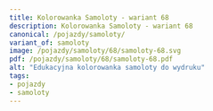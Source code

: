 ```yaml
---
title: Kolorowanka Samoloty - wariant 68
description: Kolorowanka Samoloty - wariant 68
canonical: /pojazdy/samoloty/
variant_of: samoloty
image: /pojazdy/samoloty/68/samoloty-68.svg
pdf: /pojazdy/samoloty/68/samoloty-68.pdf
alt: "Edukacyjna kolorowanka samoloty do wydruku"
tags:
- pojazdy
- samoloty
---
```

